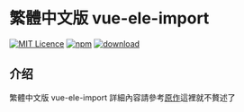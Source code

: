 # 繁體中文版 vue-ele-import

[![MIT Licence](https://badges.frapsoft.com/os/mit/mit.svg)](https://opensource.org/licenses/mit-license.php)
[![npm](https://img.shields.io/npm/v/vue-ele-import.svg)](https://www.npmjs.com/package/vue-ele-import)
[![download](https://img.shields.io/npm/dw/vue-ele-import.svg)](https://npmcharts.com/compare/vue-ele-import?minimal=true)

## 介绍

繁體中文版 vue-ele-import
詳細內容請參考[原作](https://github.com/dream2023/vue-ele-import)這裡就不贅述了
